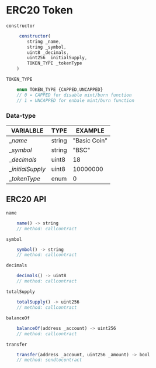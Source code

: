 # ERC20 Token


`constructor`
``` js
     constructor(
        string _name, 
        string _symbol,
        uint8 _decimals,
        uint256 _initialSupply,
        TOKEN_TYPE _tokenType
    )
```

`TOKEN_TYPE`
``` js
    enum TOKEN_TYPE {CAPPED,UNCAPPED}
    // 0 = CAPPED for disable mint/burn function
    // 1 = UNCAPPED for enbale mint/burn function
```

### Data-type 

| VARIALBLE          | TYPE        | EXAMPLE       |
| ------------------ | ----------- | ------------- |
| __name_            | string      | "Basic Coin"  |
| __symbol_          | string      | "BSC"         |
| __decimals_        | uint8       | 18            |
| __initialSupply_   | uint8       | 10000000      |
| __tokenType_       | enum        | 0             |

## ERC20 API

`name`  
``` js
    name() -> string
    // method: callcontract  
```
`symbol`  
``` js
    symbol() -> string
    // method: callcontract  
```

`decimals`  
``` js
    decimals() -> uint8
    // method: callcontract  
```

`totalSupply`  
``` js
    totalSupply() -> uint256
    // method: callcontract  
```

`balanceOf`  
``` js
    balanceOf(address _account) -> uint256
    // method: callcontract  
```

`transfer`
``` js
    transfer(address _account, uint256 _amount) -> bool
    // method: sendtocontract  
```
